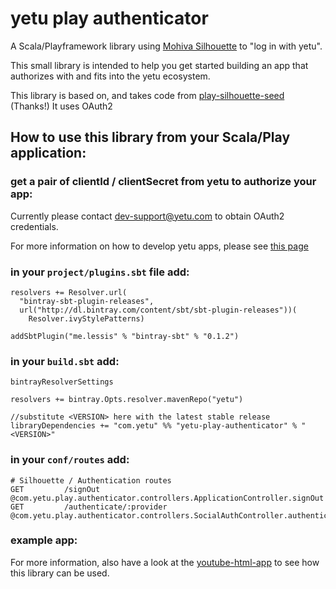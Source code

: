 # yetu play authenticator

A Scala/Playframework library using [Mohiva Silhouette](https://github.com/mohiva/play-silhouette) to "log in with yetu".

This small library is intended to help you get started building an app that authorizes with and fits into the yetu ecosystem.

This library is based on, and takes code from [play-silhouette-seed](https://github.com/mohiva/play-silhouette-seed) (Thanks!)
It uses OAuth2

## How to use this library from your Scala/Play application:

### get a pair of clientId / clientSecret from yetu to authorize your app:

Currently please contact dev-support@yetu.com to obtain OAuth2 credentials.

For more information on how to develop yetu apps, please see [this page](https://github.com/yetu/app-development-workflow/wiki/How-to-develop-Apps-for-the-yetu-platform%3F)


### in your `project/plugins.sbt` file add:

```
resolvers += Resolver.url(
  "bintray-sbt-plugin-releases",
  url("http://dl.bintray.com/content/sbt/sbt-plugin-releases"))(
    Resolver.ivyStylePatterns)

addSbtPlugin("me.lessis" % "bintray-sbt" % "0.1.2")

```

### in your `build.sbt` add:

```
bintrayResolverSettings

resolvers += bintray.Opts.resolver.mavenRepo("yetu")

//substitute <VERSION> here with the latest stable release
libraryDependencies += "com.yetu" %% "yetu-play-authenticator" % "<VERSION>"

```

### in your `conf/routes` add:

```
# Silhouette / Authentication routes
GET         /signOut                       @com.yetu.play.authenticator.controllers.ApplicationController.signOut
GET         /authenticate/:provider        @com.yetu.play.authenticator.controllers.SocialAuthController.authenticate(provider)
```

### example app:

For more information, also have a look at the [youtube-html-app](https://github.com/yetu/youtube-html-app) to see how this library can be used.